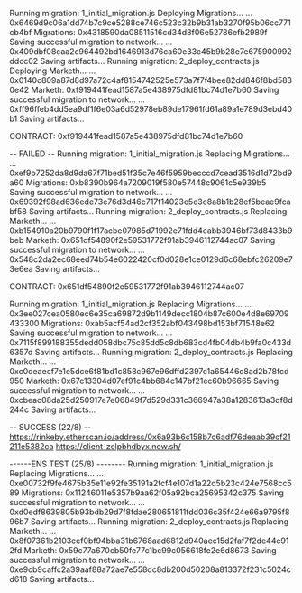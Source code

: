 Running migration: 1_initial_migration.js
  Deploying Migrations...
  ... 0x6469d9c06a1dd74b7c9ce5288ce746c523c32b9b31ab3270f95b06cc771cb4bf
  Migrations: 0x4318590da08511516cd34d8f06e52786efb2989f
Saving successful migration to network...
  ... 0x409dbf08caa2c964492bd1646913d76ca60e33c45b9b28e7e675900992ddcc02
Saving artifacts...
Running migration: 2_deploy_contracts.js
  Deploying Marketh...
  ... 0x0140c809a87d8d97a72c4af8154742525e573a7f7f4bee82dd846f8bd5830e42
  Marketh: 0xf919441fead1587a5e438975dfd81bc74d1e7b60
Saving successful migration to network...
  ... 0xff96ffeb4dd5ea9df1f6e03a6d52978eb89de17961fd61a89a1e789d3ebd40b1
Saving artifacts...

CONTRACT: 0xf919441fead1587a5e438975dfd81bc74d1e7b60


-- FAILED --
Running migration: 1_initial_migration.js
  Replacing Migrations...
  ... 0xef9b7252da8d9da67f71bed51f35c7e46f5959becccd7cead3516d1d72bd9a60
  Migrations: 0xb8390b964a7209019f580e57448c9061c5e939b5
Saving successful migration to network...
  ... 0x69392f98ad636ede73e76d3d46c717f14023e5e3c8a8b1b28ef5beae9fcabf58
Saving artifacts...
Running migration: 2_deploy_contracts.js
  Replacing Marketh...
  ... 0xb154910a20b9790f1f17acbe07985d71992e71fdd4eabb3946bf73d8433b9beb
  Marketh: 0x651df54890f2e59531772f91ab3946112744ac07
Saving successful migration to network...
  ... 0x548c2da2ec68eed74b54e6022420cf0d028e1ce0129d6c68ebfc26209e73e6ea
Saving artifacts...

CONTRACT: 0x651df54890f2e59531772f91ab3946112744ac07


Running migration: 1_initial_migration.js
  Replacing Migrations...
  ... 0x3ee027cea0580ec6e35ca69872d9b1149decc1804b87c600e4d8e69709433300
  Migrations: 0xab5acf54ad2cf352abf043498bd153bf71548e62
Saving successful migration to network...
  ... 0x7115f899188355dedd058dbc75c85dd5c8db683cd4fb04db4b9fa0c433d6357d
Saving artifacts...
Running migration: 2_deploy_contracts.js
  Replacing Marketh...
  ... 0xc0deaecf7e1e5dce6f81bd1c858c967e96dffd2397c1a65446c8ad2b78fcd950
  Marketh: 0x67c13304d07ef91c4bb684c147bf21ec60b96665
Saving successful migration to network...
  ... 0xcbeac08da25d250917e7e06849f7d529d331c366947a38a1283613a3df8d244c
Saving artifacts...

-- SUCCESS (22/8) --
https://rinkeby.etherscan.io/address/0x6a93b6c158b7c6adf76deaab39cf21211e5382ca
https://client-zelpbhdbyx.now.sh/


------ENS TEST (25/8) --------
Running migration: 1_initial_migration.js
  Replacing Migrations...
  ... 0xe00732f9fe4675b35e11e92fe35191a2fcf4e107d1a22d5b23c424e7568cc589
  Migrations: 0x11246011e5357b9aa62f05a92bca25695342c375
Saving successful migration to network...
  ... 0xd0edf8639805b93bdb29d7f8fdae280651811fdd036c35f424e66a9795f896b7
Saving artifacts...
Running migration: 2_deploy_contracts.js
  Replacing Marketh...
  ... 0x8f07361b2103cef0bf94bba31b6768aad6812d940aec15d2faf7f2de44c912fd
  Marketh: 0x59c77a670cb50fe77c1bc99c056618fe2e6d8673
Saving successful migration to network...
  ... 0xe9cb9caffc2a39aaf88a72ae7e558dc8db200d50208a813372f231c5024cd618
Saving artifacts...